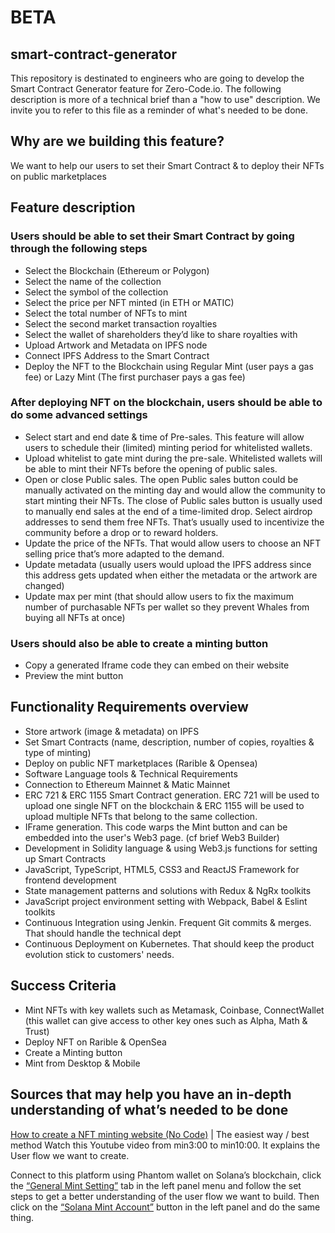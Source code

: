 # BETA

## smart-contract-generator
This repository is destinated to engineers who are going to develop the Smart Contract Generator feature for Zero-Code.io. The following description is more of a technical brief than a "how to use" description. We invite you to refer to this file as a reminder of what's needed to be done. 

## Why are we building this feature?
We want to help our users to set their Smart Contract &amp; to deploy their NFTs on public marketplaces

## Feature description
### Users should be able to set their Smart Contract by going through the following steps 
- Select the Blockchain (Ethereum or Polygon)
- Select the name of the collection
- Select the symbol of the collection
- Select the price per NFT minted (in ETH or MATIC)
- Select the total number of NFTs to mint
- Select the second market transaction royalties
- Select the wallet of shareholders they’d like to share royalties with
- Upload Artwork and Metadata on IPFS node
- Connect IPFS Address to the Smart Contract
- Deploy the NFT to the Blockchain using Regular Mint (user pays a gas fee) or Lazy Mint (The first purchaser pays a gas fee)

### After deploying NFT on the blockchain, users should be able to do some advanced settings 
- Select start and end date & time of Pre-sales. This feature will allow users to schedule their (limited) minting period for whitelisted wallets. 
- Upload whitelist to gate mint during the pre-sale. Whitelisted wallets will be able to mint their NFTs before the opening of public sales.
- Open or close Public sales. The open Public sales button could be manually activated on the minting day and would allow the community to start minting their NFTs. The close of Public sales button is usually used to manually end sales at the end of a time-limited drop. 
Select airdrop addresses to send them free NFTs. That’s usually used to incentivize the community before a drop or to reward holders.
- Update the price of the NFTs. That would allow users to choose an NFT selling price that’s more adapted to the demand. 
- Update metadata (usually users would upload the IPFS address since this address gets updated when either the metadata or the artwork are changed) 
- Update max per mint (that should allow users to fix the maximum number of purchasable NFTs per wallet so they prevent Whales from buying all NFTs at once)

### Users should also be able to create a minting button 
- Copy a generated Iframe code they can embed on their website
- Preview the mint button

## Functionality Requirements overview
- Store artwork (image & metadata) on IPFS
- Set Smart Contracts (name, description, number of copies, royalties & type of minting)
- Deploy on public NFT marketplaces (Rarible & Opensea)
- Software Language tools & Technical Requirements
- Connection to Ethereum Mainnet & Matic Mainnet
- ERC 721 & ERC 1155 Smart Contract generation. ERC 721 will be used to upload one single NFT on the blockchain & ERC 1155 will be used to upload multiple NFTs that belong to the same collection. 
- IFrame generation. This code warps the Mint button and can be embedded into the user's Web3 page. (cf brief Web3 Builder) 
- Development in Solidity language & using Web3.js functions for setting up Smart Contracts
- JavaScript, TypeScript, HTML5, CSS3 and ReactJS Framework for frontend development
- State management patterns and solutions with Redux & NgRx toolkits
- JavaScript project environment setting with Webpack, Babel & Eslint toolkits
- Continuous Integration using Jenkin. Frequent Git commits & merges. That should handle the technical dept
- Continuous Deployment on Kubernetes. That should keep the product evolution stick to customers' needs. 

## Success Criteria
- Mint NFTs with key wallets such as Metamask, Coinbase, ConnectWallet (this wallet can give access to other key ones such as Alpha, Math & Trust)
- Deploy NFT on Rarible & OpenSea
- Create a Minting button
- Mint from Desktop & Mobile


## Sources that may help you have an in-depth understanding of what’s needed to be done
[How to create a NFT minting website (No Code)](https://www.youtube.com/watch?v=9IzPDi_ygzw&t=589s) | The easiest way / best method
Watch this Youtube video from min3:00 to min10:00. It explains the User flow we want to create.  


Connect to this platform using Phantom wallet on Solana’s blockchain, click the [“General Mint Setting”](https://novalaunch.art/dashboard/mint-settings) tab in the left panel menu and follow the set steps to get a better understanding of the user flow we want to build. Then click on the 
[“Solana Mint Account”](https://novalaunch.art/dashboard/mint-accounts) button in the left panel and do the same thing. 

